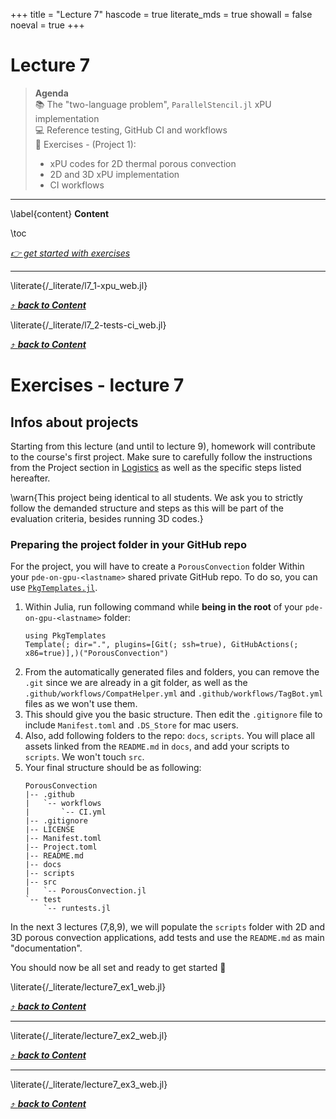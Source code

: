 +++
title = "Lecture 7"
hascode = true
literate_mds = true
showall = false
noeval = true
+++

# Lecture 7

> **Agenda**\
> :books: The "two-language problem", `ParallelStencil.jl` xPU implementation\
> :computer: Reference testing, GitHub CI and workflows\
> :construction: Exercises - (Project 1):
> - xPU codes for 2D thermal porous convection
> - 2D and 3D xPU implementation
> - CI workflows

---

\label{content}
**Content**

\toc

[_👉 get started with exercises_](#exercises_-_lecture_7)

---

\literate{/_literate/l7_1-xpu_web.jl}

[⤴ _**back to Content**_](#content)

\literate{/_literate/l7_2-tests-ci_web.jl}

[⤴ _**back to Content**_](#content)

# Exercises - lecture 7

## Infos about projects
Starting from this lecture (and until to lecture 9), homework will contribute to the course's first project. Make sure to carefully follow the instructions from the Project section in [Logistics](/logistics#project) as well as the specific steps listed hereafter.

\warn{This project being identical to all students. We ask you to strictly follow the demanded structure and steps as this will be part of the evaluation criteria, besides running 3D codes.}

### Preparing the project folder in your GitHub repo
For the project, you will have to create a `PorousConvection` folder Within your `pde-on-gpu-<lastname>` shared private GitHub repo. To do so, you can use [`PkgTemplates.jl`](https://github.com/JuliaCI/PkgTemplates.jl).
1. Within Julia, run following command while **being in the root** of your `pde-on-gpu-<lastname>` folder:
    ```
    using PkgTemplates
    Template(; dir=".", plugins=[Git(; ssh=true), GitHubActions(; x86=true)],)("PorousConvection")
    ```
2. From the automatically generated files and folders, you can remove the `.git` since we are already in a git folder, as well as the `.github/workflows/CompatHelper.yml` and `.github/workflows/TagBot.yml` files as we won't use them.
3. This should give you the basic structure. Then edit the `.gitignore` file to include `Manifest.toml` and `.DS_Store` for mac users.
4. Also, add following folders to the repo: `docs`, `scripts`. You will place all assets linked from the `README.md` in `docs`, and add your scripts to `scripts`. We won't touch `src`.
5. Your final structure should be as following:
    ```
    PorousConvection
    |-- .github
    |   `-- workflows
    |       `-- CI.yml
    |-- .gitignore
    |-- LICENSE
    |-- Manifest.toml
    |-- Project.toml
    |-- README.md
    |-- docs
    |-- scripts
    |-- src
    |   `-- PorousConvection.jl
    `-- test
        `-- runtests.jl
    ```
In the next 3 lectures (7,8,9), we will populate the `scripts` folder with 2D and 3D porous convection applications, add tests and use the `README.md` as main "documentation".

You should now be all set and ready to get started 🚀

\literate{/_literate/lecture7_ex1_web.jl}

[⤴ _**back to Content**_](#content)

---

\literate{/_literate/lecture7_ex2_web.jl}

[⤴ _**back to Content**_](#content)

---

\literate{/_literate/lecture7_ex3_web.jl}

[⤴ _**back to Content**_](#content)
